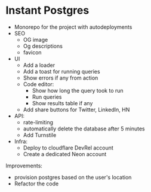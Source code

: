 # Instant Postgres

- Monorepo for the project with autodeployments
- SEO
  - OG image
  - Og descriptions
  - favicon
- UI
  - Add a loader
  - Add a toast for running queries
  - Show errors if any from action
  - Code editor:
    - Show how long the query took to run
    - Run queries
    - Show results table if any
  - Add share buttons for Twitter, LinkedIn, HN
- API:
  - rate-limiting
  - automatically delete the database after 5 minutes
  - Add Turnstile 
- Infra:
  - Deploy to cloudflare DevRel account
  - Create a dedicated Neon account

Improvements:
- provision postgres based on the user's location
- Refactor the code